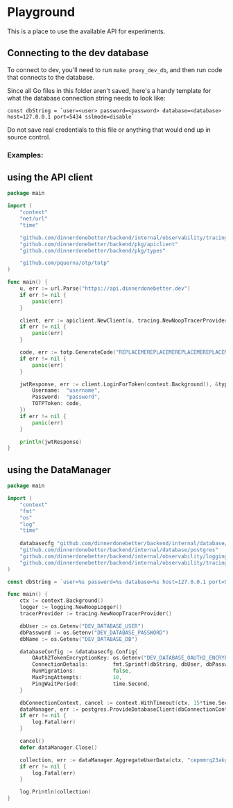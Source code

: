 # Playground

This is a place to use the available API for experiments.

## Connecting to the dev database

To connect to dev, you'll need to run `make proxy_dev_db`, and then run code that connects to the database.

Since all Go files in this folder aren't saved, here's a handy template for what the database connection string needs to look like:

```
const dbString = `user=<user> password=<password> database=<database> host=127.0.0.1 port=5434 sslmode=disable`
```

Do not save real credentials to this file or anything that would end up in source control.

### Examples:

## using the API client

```go
package main

import (
	"context"
	"net/url"
	"time"

	"github.com/dinnerdonebetter/backend/internal/observability/tracing"
	"github.com/dinnerdonebetter/backend/pkg/apiclient"
	"github.com/dinnerdonebetter/backend/pkg/types"

	"github.com/pquerna/otp/totp"
)

func main() {
	u, err := url.Parse("https://api.dinnerdonebetter.dev")
	if err != nil {
		panic(err)
	}

	client, err := apiclient.NewClient(u, tracing.NewNoopTracerProvider())
	if err != nil {
		panic(err)
	}

	code, err := totp.GenerateCode("REPLACEMEREPLACEMEREPLACEMEREPLACEMEREPLACEMEREPLACEMEREPLACEMEREPLACEMEREPLACEMEREPLACEMEREPLACEMEYUSS", time.Now())
	if err != nil {
		panic(err)
	}

	jwtResponse, err := client.LoginForToken(context.Background(), &types.UserLoginInput{
		Username:  "username",
		Password:  "password",
		TOTPToken: code,
	})
	if err != nil {
		panic(err)
	}

	println(jwtResponse)
}
```

## using the DataManager

```go
package main

import (
	"context"
	"fmt"
	"os"
	"log"
	"time"
	
	databasecfg "github.com/dinnerdonebetter/backend/internal/database/routingcfg"
	"github.com/dinnerdonebetter/backend/internal/database/postgres"
	"github.com/dinnerdonebetter/backend/internal/observability/logging"
	"github.com/dinnerdonebetter/backend/internal/observability/tracing"
)

const dbString = `user=%s password=%s database=%s host=127.0.0.1 port=5434 sslmode=disable`

func main() {
	ctx := context.Background()
	logger := logging.NewNoopLogger()
	tracerProvider := tracing.NewNoopTracerProvider()

	dbUser := os.Getenv("DEV_DATABASE_USER")
	dbPassword := os.Getenv("DEV_DATABASE_PASSWORD")
	dbName := os.Getenv("DEV_DATABASE_DB")

	databaseConfig := &databasecfg.Config{
		OAuth2TokenEncryptionKey: os.Getenv("DEV_DATABASE_OAUTH2_ENCRYPTION_KEY"),
		ConnectionDetails:        fmt.Sprintf(dbString, dbUser, dbPassword, dbName),
		RunMigrations:            false,
		MaxPingAttempts:          10,
		PingWaitPeriod:           time.Second,
	}

	dbConnectionContext, cancel := context.WithTimeout(ctx, 15*time.Second)
	dataManager, err := postgres.ProvideDatabaseClient(dbConnectionContext, logger, tracerProvider, databaseConfig)
	if err != nil {
		log.Fatal(err)
	}

	cancel()
	defer dataManager.Close()

	collection, err := dataManager.AggregateUserData(ctx, "cepmmrq23akg00b01aqg")
	if err != nil {
		log.Fatal(err)
	}

	log.Println(collection)
}
```